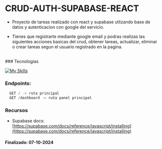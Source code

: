 # CRUD-AUTH-SUPABASE-REACT

- Proyecto de tareas realizado con react y supabase utlizando base de datos y autenticacion con google del servicio.

- Tienes que registrarte mediante google email y podras realizas las siguientes acciones basicas del crud, obtener tareas, actualizar, eliminar o crear tareas segun el usuario registrado en la pagina.
<br/>
### Tecnologias

[![My Skills](https://skillicons.dev/icons?i=supabase,react,typescript&perline=3)](https://skillicons.dev)

### Endpoints:
```typescript
  GET / -> ruta principal
  GET /dashboard -> ruta panel principal
```
### Recursos
- Supabase docs: 
[https://supabase.com/docs/reference/javascript/installing](https://supabase.com/docs/reference/javascript/installing)
#### Finalizado: 07-10-2024
